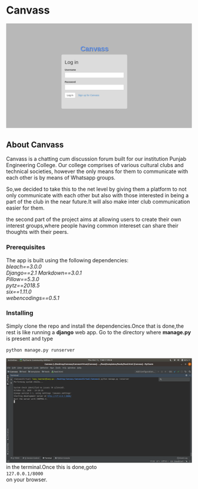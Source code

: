 # Canvass
![alt text](https://github.com/Canvass-PEC/Canvass/blob/master/Screenshot%20from%202018-10-11%2019-45-04.png "Login page")
## About Canvass
Canvass is a chatting cum discussion forum built for our institution Punjab Engineering College.
Our college comprises of various cultural clubs and technical societies, however the only means for them to communicate with each other is by means of Whatsapp groups. 

So,we decided to take this to the net level by giving them a platform to not only communicate with each other but also with those interested in being a part of the club in the near future.It will also make inter club communication easier for them.

the second part of the project aims at allowing users to create their own interest groups,where people having common intereset can share their thoughts with their peers.


### Prerequisites

The app is built using the following dependencies:  
*bleach==3.0.0*  
*Django==2.1* 
*Markdown==3.0.1*   
*Pillow==5.3.0*   
*pytz==2018.5*   
*six==1.11.0*   
*webencodings==0.5.1*  

### Installing
Simply clone the repo and install the dependencies.Once that is done,the rest is like running a **django** web app.
Go to the directory where **manage.py** is present and type
```python
python manage.py runserver
```
![alt text](https://github.com/Canvass-PEC/Canvass/blob/master/Screenshot%20from%202018-10-11%2019-48-17.png "Terminal")
in the terminal.Once this is done,goto   
```127.0.0.1/8000```   
on your browser.





